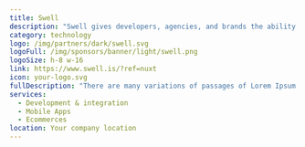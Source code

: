```yaml
---
title: Swell
description: "Swell gives developers, agencies, and brands the ability to sell whatever and however they want, with all the benefits of a managed SaaS platform."
category: technology
logo: /img/partners/dark/swell.svg
logoFull: /img/sponsors/banner/light/swell.png
logoSize: h-8 w-16
link: https://www.swell.is/?ref=nuxt
icon: your-logo.svg
fullDescription: "There are many variations of passages of Lorem Ipsum available, but the majority have suffered alteration in some form, by injected humour, or randomised words which don't look even slightly believable. If you are going to use a passage of Lorem Ipsum, you need to be sure there isn't anything embarrassing hidden in the middle of text. All the Lorem Ipsum generators on the Internet tend to repeat predefined chunks as necessary, making this the first true generator on the Internet. It uses a dictionary of over 200 Latin words, combined with a handful of model sentence structures, to generate Lorem Ipsum which looks reasonable. The generated Lorem Ipsum is therefore always free from repetition, injected humour, or non-characteristic words etc."
services:
  - Development & integration
  - Mobile Apps
  - Ecommerces
location: Your company location
---
```

